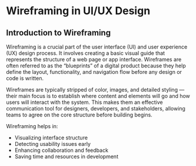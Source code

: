 # Wireframing in UI/UX Design

## Introduction to Wireframing

Wireframing is a crucial part of the user interface (UI) and user experience (UX) design process. It involves creating a basic visual guide that represents the structure of a web page or app interface. Wireframes are often referred to as the “blueprints” of a digital product because they help define the layout, functionality, and navigation flow before any design or code is written.

Wireframes are typically stripped of color, images, and detailed styling — their main focus is to establish where content and elements will go and how users will interact with the system. This makes them an effective communication tool for designers, developers, and stakeholders, allowing teams to agree on the core structure before building begins.

Wireframing helps in:

- Visualizing interface structure
- Detecting usability issues early
- Enhancing collaboration and feedback
- Saving time and resources in development
